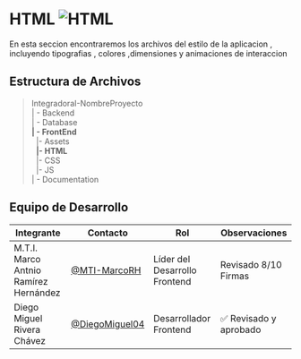 # HTML ![HTML](https://img.shields.io/badge/HTML-239120?style=for-the-badge&logo=html5&logoColor=white)

 En esta seccion encontraremos los archivos del estilo de la aplicacion , incluyendo tipografias , colores ,dimensiones y animaciones de interaccion
## Estructura de Archivos

>IntegradoraI-NombreProyecto<br>
>| - Backend <br>
>| - Database<br>
> **| - FrontEnd** <br>
>&nbsp;&nbsp;|- Assets<br>
>&nbsp;&nbsp;**|- HTML**<br>
>&nbsp;&nbsp;|- CSS<br>
>&nbsp;&nbsp;|- JS<br>
>| - Documentation<br>


## Equipo de Desarrollo

|Integrante|Contacto|Rol|Observaciones|
|------------|--------|---|---|
|M.T.I. Marco Antnio Ramírez Hernández|[@MTI-MarcoRH](https://github.com/MTI-MarcoRH)|Líder del  Desarrollo Frontend |Revisado 8/10 Firmas |
|Diego Miguel Rivera Chávez|[@DiegoMiguel04](https://github.com/DiegoMiguel04)|Desarrollador Frontend|✅ Revisado y aprobado|
